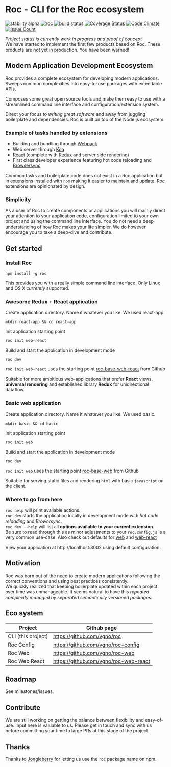 # Roc - CLI for the Roc ecosystem
![stability alpha](https://img.shields.io/badge/stability-alpha-red.svg)
[![roc](https://img.shields.io/npm/v/roc.svg)](https://www.npmjs.com/package/roc)
[![build status](https://travis-ci.org/vgno/roc.svg)](https://travis-ci.org/vgno/roc)
[![Coverage Status](https://coveralls.io/repos/vgno/roc/badge.svg?branch=master&service=github)](https://coveralls.io/github/vgno/roc?branch=master)
[![Code Climate](https://codeclimate.com/github/vgno/roc/badges/gpa.svg)](https://codeclimate.com/github/vgno/roc)
[![Issue Count](https://codeclimate.com/github/vgno/roc/badges/issue_count.svg)](https://codeclimate.com/github/vgno/roc)

_Project status is currently work in progress and proof of concept_  
We have started to implement the first few products based on Roc. These products are not yet in production. You have been warned!

## Modern Application Development Ecosystem
Roc provides a complete ecosystem for developing modern applications.  
Sweeps common complexities into easy-to-use packages with extendable APIs.

Composes some great open source tools and make them easy to use with a streamlined command line interface and configuration/extension system.  

Direct your focus to _writing great software_ and away from juggling boilerplate and dependencies. Roc is built on top of the Node.js ecosystem.

### Example of tasks handled by extensions
- Building and bundling through [Webpack](http://webpack.github.io/)
- Web server through [Koa](http://koajs.com/)
- [React](http://facebook.github.io/react/) (complete with [Redux](https://github.com/rackt/redux) and server side rendering)
- First class developer experience featuring hot code reloading and [Browsersync](http://browsersync.io)

Common tasks and boilerplate code does not exist in a Roc application but in extensions installed with `npm` making it easier to maintain and update. Roc extensions are opinionated by design.

### Simplicity
As a user of Roc to create components or applications you will mainly direct your attention to your application code, configuration limited to your own project and using the command line interface. You do not need a deep understanding of how Roc makes your life simpler. We do however encourage you to take a deep-dive and contribute.

## Get started
### Install Roc
```
npm install -g roc
```

This provides you with a really simple command line interface. Only Linux and OS X _currently_ supported.

### Awesome Redux + React application
Create application directory. Name it whatever you like. We used react-app.

```
mkdir react-app && cd react-app
```
Init application starting point
```
roc init web-react
```

Build and start the application in development mode
```
roc dev
```

`roc init web-react` uses the starting point [roc-base-web-react](https://github.com/vgno/roc-base-web) from Github  

Suitable for more ambitious web-applications that prefer **React** views, **universal rendering** and established library **Redux** for unidirectional dataflow.  


### Basic web application
Create application directory. Name it whatever you like. We used basic.

```
mkdir basic && cd basic
```
Init application starting point
```
roc init web
```

Build and start the application in development mode
```
roc dev
```

`roc init web` uses the starting point [roc-base-web](https://github.com/vgno/roc-base-web) from Github  

Suitable for serving static files and rendering `html` with basic `javascript` on the client.  

### Where to go from here
`roc help` will print available actions.  
`roc dev` starts the application locally in development mode with _hot code reloading_ and _Browersync_.  
`roc dev --help` will list all **options available to your current extension**.  
Be sure to read through this as minor adjustments to your `roc.config.js` is a very common use-case. Also check out defaults for [web](https://github.com/vgno/roc-web/blob/master/src/roc/config/roc.config.js) and [web-react](https://github.com/vgno/roc-web-react/blob/master/src/roc/config/roc.config.js)  

View your application at http://localhost:3002 using default configuration.

## Motivation
Roc was born out of the need to create modern applications following the correct conventions and using best practices consistently.  
We quickly realized that keeping boilerplate updated within each project over time was unmanageable. It seems natural to have this _repeated complexity managed by separated semantically versioned packages_.

## Eco system
| Project | Github page |
----------|--------------
| CLI (this project) | https://github.com/vgno/roc |
| Roc Config | https://github.com/vgno/roc-config |
| Roc Web | https://github.com/vgno/roc-web |
| Roc Web React | https://github.com/vgno/roc-web-react |

## Roadmap
See milestones/issues.

## Contribute
We are still working on getting the balance between flexibility and easy-of-use. Input here is valuable to us. Please get in touch and sync with us before committing your time to large PRs at this stage of the project.

## Thanks

Thanks to [Jongleberry](https://github.com/jonathanong) for letting us use the `roc` package name on npm.
